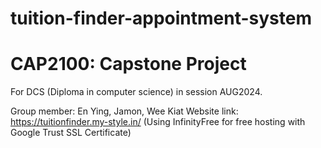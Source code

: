 # tuition-finder-appointment-system

# CAP2100: Capstone Project
For DCS (Diploma in computer science) in session AUG2024.

Group member: En Ying, Jamon, Wee Kiat
Website link: https://tuitionfinder.my-style.in/ (Using InfinityFree for free hosting with Google Trust SSL Certificate)
